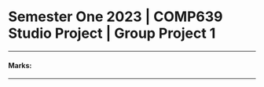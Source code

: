 # Semester One 2023 | COMP639 Studio Project | Group Project 1
---------------------------------------
#### Marks:
---------------------------------------
